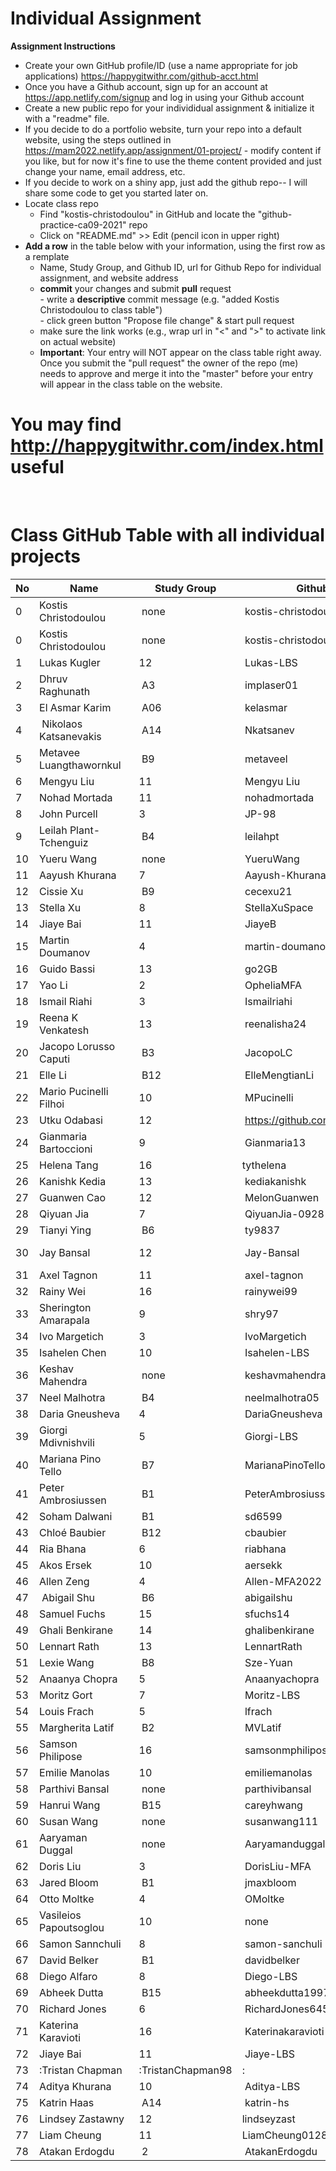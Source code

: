 # Individual Assignment

**Assignment Instructions**

- Create your own GitHub profile/ID (use a name appropriate for job applications) <https://happygitwithr.com/github-acct.html>
- Once you have a Github account, sign up for an account at <https://app.netlify.com/signup> and log in using your Github account
- Create a new public repo for your individidual assignment & initialize it with a "readme" file.
- If you decide to do a portfolio website, turn your repo into a default website, using the steps outlined in <https://mam2022.netlify.app/assignment/01-project/>
       - modify content if you like, but for now it's fine to use the theme content provided and just change your name, email address, etc.
- If you decide to work on a shiny app, just add the github repo-- I will share some code to get you started later on.
- Locate class repo
    - Find "kostis-christodoulou" in GitHub and locate the "github-practice-ca09-2021" repo
    - Click on "README.md" >> Edit (pencil icon in upper right)
- **Add a row** in the table below with your information, using the first row as a remplate
    - Name, Study Group, and Github ID, url for Github Repo for individual assignment, and  website address 
    - **commit** your changes and submit **pull** request   
            - write a **descriptive** commit message (e.g. "added Kostis Christodoulou to class table")  
            - click green button "Propose file change" & start pull request  
    - make sure the link works (e.g., wrap url in "<" and ">" to activate link on actual website)  
    - **Important**: Your entry will NOT appear on the class table right away.  Once you submit the "pull request" the owner of the repo (me) needs to approve and merge it into the "master" before your entry will appear in the class table on the website. 

# You may find <http://happygitwithr.com/index.html> useful
 
<br>

# Class GitHub Table with all individual projects

| No  | Name                       | Study Group       | Github ID                          | Repo                                                                              | website                                                                 | date added      |
|-----|----------------------------|-------------------|------------------------------------|-----------------------------------------------------------------------------------|-------------------------------------------------------------------------|-----------------|
| 0   | Kostis Christodoulou       |  none             |  kostis-christodoulou              | <https://github.com/kostis-christodoulou/my_gorgeous_website>                     | <https://kostisportfolio-2021.netlify.app/>                             | 28/08/2021      |
| 0   | Kostis Christodoulou       |  none             |  kostis-christodoulou              | <https://github.com/kostis-christodoulou/>                                        | <https://kchristodoulou.shinyapps.io/portfolio_capm_dashboard/>         | 28/08/2021      |
| 1   | Lukas Kugler               | 12                |  Lukas-LBS                         |                                                                                   |                                                                         |                 |
| 2   | Dhruv Raghunath            |  A3               |  implaser01                        | <https://github.com/implaser01/>                                                  |                                                                         | 27/09/2021      |
| 3   | El Asmar Karim             |  A06              |  kelasmar                          | <https://github.com/kelasmar/individual_project.git>                              | Website address                                                         | 27/09/2021      |    
| 4   |  Nikolaos        Katsanevakis                |  A14              |  Nkatsanev                         | Github Repo for individual assignment                                             | Website address                                                         | Date Added      |
| 5   | Metavee Luangthawornkul    |  B9               |  metaveel                          | <https://github.com/metaveel/individual_assignment.git>                           |                                                                         | 27/09/2021      |
| 6   | Mengyu Liu                 | 11                |  Mengyu Liu                        | <https://github.com/mengyuliu0531/>                                               | <https://github.com/mengyuliu0531/individual_assignment.git>            | 28/08/2021      |
| 7   | Nohad Mortada              | 11                |  nohadmortada                      |                                                                                   |                                                                         |                 |
| 8   | John Purcell               | 3                 |  JP-98                             |  <https://github.com/JP-98/individual_assignment.git>                             |                                                                         |                 |
| 9   | Leilah Plant-Tchenguiz     |  B4               |  leilahpt                          | <https://github.com/leilahpt/individual_assignment.git>                           |                                                                         | 27/09/2021      |
| 10  | Yueru Wang                 |  none             |  YueruWang                         | <https://github.com/YueruWang/individual_project>                                 |                                                                         |                 |
| 11  | Aayush Khurana             | 7                 |  Aayush-Khurana                    | <https://github.com/Aayush-Khurana/Individual_assignment.git>                     | 28/08/2021                                                              |                 |
| 12  | Cissie Xu                  |  B9               |  cecexu21                          | <https://github.com/cecexu21/individual-assignment>                               | 27/09/2021                                                              |                 |
| 13  | Stella Xu                  | 8                 |  StellaXuSpace                     | <https://github.com/StellaXuSpace>                                                | <https://github.com/StellaXuSpace/Individual_Assignment.git/>           | 27/09/2021      |
| 14  | Jiaye Bai                  | 11                |  JiayeB                            |                                                                                   |                                                                         |                 |
| 15  | Martin Doumanov            | 4                 |  martin-doumanov                   | <https://github.com/martin-doumanov/individual_assignment>                        |                                                                         | 27/09/2021      |
| 16  | Guido Bassi                | 13                |  go2GB                             | <https://github.com/go2GB/Individual_Assignment#individual_assignment>            |                                                                         | 27/09/2021      |
| 17  | Yao Li                     | 2                 |  OpheliaMFA                        |  <https://github.com/OpheliaMFA/Individual_Assignment#individual_assignment>      |                                                                         |                 |
| 18  | Ismail Riahi               | 3                 |  Ismailriahi                       |  <https://github.com/ismailriahi/Individual_Assignment>                           |                                                                         |                 |
| 19  | Reena K Venkatesh          | 13                |  reenalisha24                      | <https://github.com/reenalisha24/individual_assignment>                           |                                                                         |                 |
| 20  | Jacopo Lorusso Caputi      |  B3               |  JacopoLC                          |                                                                                   |                                                                         |                 |
| 21  | Elle Li                    |  B12              |  ElleMengtianLi                    | <https://github.com/ElleMengtianLi/Individual_Assignment.git>                     |                                                                         |                 |
| 22  | Mario Pucinelli Filhoi     | 10                |  MPucinelli                        |  <https://github.com/MPucinelli/Individual_Assignment>                            |  Confidential                                                           |  27/09/2021     |
| 23  | Utku Odabasi               | 12                |  <https://github.com/utkuodabasi>  |  <https://github.com/utkuodabasi/individual_assignment.git>                       |                                                                         |  27.09.2021     |
| 24  | Gianmaria Bartoccioni      | 9                 |  Gianmaria13                       |                                                                                   |                                                                         |                 |
| 25  | Helena Tang                | 16                | tythelena                          | <https://github.com/tythelena/Individual-Assignment.git>.                         |                                                                         |                 |
| 26  | Kanishk Kedia              | 13                |  kediakanishk                      | <https://github.com/kediakanishk/individual_assignment>                           |                                                                         | 28/08/2021      |
| 27  | Guanwen Cao                | 12                |  MelonGuanwen                      |  <https://github.com/MelonGuanwen/Individual_assignment>                          |                                                                         |                 |
| 28  | Qiyuan Jia                 | 7                 |  QiyuanJia-0928                    |  <https://github.com/QiyuanJia-0928/individual_assignment>                        |  2021-09-27                                                             |                 |
| 29  | Tianyi Ying                |  B6               |  ty9837                            |                                                                                   |                                                                         |                 |
| 30  | Jay Bansal                 | 12                |  Jay-Bansal                        |  <https://github.com/Jay-Bansal/individual_assignment>                            |  <https://www.linkedin.com/in/jaybansal99>                              |  2021-09-27     |
| 31  | Axel Tagnon                | 11                |  axel-tagnon                       |  <https://github.com/axel-tagnon/individual_assignment.git>                       |                                                                         |                 |
| 32  | Rainy Wei                  | 16                |  rainywei99                        | <https://github.com/rainywei99/individual_assignment>                             |                                                                         |                 |
| 33  | Sherington Amarapala       | 9                 |  shry97                            | <https://github.com/shry97/individual_assignment>                                 |                                                                         | 27/09/2021      |
| 34  | Ivo Margetich              | 3                 |  IvoMargetich                      |                                                                                   |                                                                         | 27/09/2021      |
| 35  | Isahelen Chen              | 10                |  Isahelen-LBS                      |                                                                                   |                                                                         |                 |
| 36  | Keshav Mahendra            |  none             |  keshavmahendra                    | <https://github.com/keshavmahendra/individual_assignment>                         | 27/09/2021                                                              |                 |
| 37  | Neel Malhotra              |  B4               |  neelmalhotra05                    |  <https://github.com/neelmalhotra05/individual_assignment#individual_assignment>  |                                                                         |  27/09/2021     |
| 38  | Daria Gneusheva            | 4                 |  DariaGneusheva                    |                                                                                   |                                                                         |                 |
| 39  | Giorgi Mdivnishvili        | 5                 |  Giorgi-LBS                        |                                                                                   |                                                                         |                 |
| 40  | Mariana Pino Tello         |  B7               |  MarianaPinoTello                  |                                                                                   |                                                                         |                 |
| 41  | Peter Ambrosiussen         |  B1               |  PeterAmbrosiussen                 | <https://github.com/PeterAmbrosiussen/Individual_Assignment>                      | n.a.                                                                    | 27/09/2021      |
| 42  | Soham Dalwani              |  B1               |  sd6599                            |                                                                                   |                                                                         |                 |
| 43  | Chloé Baubier              |  B12              |  cbaubier                          |  <https://github.com/cbaubier/Individual_assignment>                              |                                                                         |                 |
| 44  | Ria Bhana                  | 6                 |  riabhana                          |                                                                                   |                                                                         |                 |
| 45  | Akos Ersek                 | 10                |  aersekk                           |  <https://github.com/aersekk/individual_assignment.git>                           |                                                                         |                 |
| 46  | Allen Zeng                 | 4                 |  Allen-MFA2022                     | <https://github.com/Allen-MFA2022/Individual_Assignment>                          |                                                                         |                 |
| 47  |  Abigail Shu               |  B6               |  abigailshu                        |  <https://github.com/abigailshu/individual_assignment>                            |                                                                         | 27/09/2021      |
| 48  | Samuel Fuchs               | 15                |  sfuchs14                          | <https://github.com/sfuchs14>                                                     | \<\>                                                                    | 28/08/2021      |
| 49  | Ghali Benkirane            | 14                |  ghalibenkirane                    |  <https://github.com/ghalibenkirane/individual_assignment.git>                    |                                                                         |                 |
| 50  | Lennart Rath               | 13                |  LennartRath                       |  <https://github.com/LennartRath/Individual_Assignment>                           |                                                                         | 27/09/2021      |
| 51  | Lexie Wang                 |  B8               |  Sze-Yuan                          |  <https://github.com/Sze-Yuan/individual_assignment>                              |  <https://github.com/Sze-Yuan>                                          | 27/09/2021      |
| 52  | Anaanya Chopra             | 5                 |  Anaanyachopra                     |                                                                                   |                                                                         |                 |
| 53  | Moritz Gort                | 7                 |  Moritz-LBS                        |                                                                                   |                                                                         |                 |
| 54  | Louis Frach                | 5                 |  lfrach                            | <https://github.com/lfrach/individual_assignment>                                 |                                                                         | 27/09/2021      |
| 55  | Margherita Latif           |  B2               |  MVLatif                           |                                                                                   |                                                                         |                 |
| 56  | Samson Philipose           | 16                |  samsonmphilipose                  |  <https://github.com/samsonphilipose/individual_assignment>                       | \<none yet>                                                             | 27/09/2021      |
| 57  | Emilie Manolas             | 10                |  emiliemanolas                     | <https://github.com/emiliemanolas/Individual_assignment.git>                      |                                                                         |                 |
| 58  | Parthivi Bansal            |  none             |  parthivibansal                    | <https://github.com/parthivibansal>                                               | <https://github.com/parthivibansal/individual_assignment>               | 27/09/2021      |
| 59  | Hanrui Wang                |  B15              |  careyhwang                        | <https://github.com/careyhwang/Individual-Assignment>                             |                                                                         | 27/09/2021      |
| 60  | Susan Wang                 |  none             |  susanwang111                      |                                                                                   |                                                                         | 27/09/2021      |
| 61  | Aaryaman Duggal            |  none             |  Aaryamanduggal                    | <https://github.com/Aaryamanduggal/>                                              | <https://github.com/Aaryamanduggal/individual_assignment>               | 27/09/2021      |
| 62  | Doris Liu                  | 3                 |  DorisLiu-MFA                      | <https://github.com/DorisLiu-MFA/>                                                | \<\>                                                                    | 27/09/2021      |
| 63  | Jared Bloom                |  B1               |  jmaxbloom                         |                                                                                   |                                                                         |                 |
| 64  | Otto Moltke                | 4                 |  OMoltke                           |  <https://github.com/OMoltke/Individual_Assignment.git>                           |                                                                         |                 |
| 65  | Vasileios Papoutsoglou     | 10                |  none                              | papoutsoglouv                                                                     |  <https://github.com/papoutsoglouv/Vasileios-Papoutsoglou.git>          |                 |
| 66  | Samon Sannchuli            | 8                 |  samon-sanchuli                    |  <https://github.com/samon-sanchuli/individual_assignment.git>                    |  2021-09-27                                                             |                 |
| 67  | David Belker               |  B1               |  davidbelker                       | <https://github.com/davidbelker/individual_assignment>                            | n/a                                                                     | 28/09/2021      |
| 68  | Diego Alfaro               | 8                 |  Diego-LBS                         |                                                                                   |                                                                         |                 |
| 69  | Abheek Dutta               |  B15              |  abheekdutta1997                   |                                                                                   |                                                                         |                 |
| 70  | Richard Jones              | 6                 |  RichardJones645                   |                                                                                   |                                                                         |                 |
| 71  | Katerina Karavioti         | 16                |  Katerinakaravioti                 |                                                                                   |                                                                         |                 |
| 72  | Jiaye Bai                  | 11                |  Jiaye-LBS                         |                                                                                   |                                                                         |                 |
| 73  | :Tristan Chapman           | :TristanChapman98 | :                                  | :<https://github.com/TristanChapman98/Individual_Project>                         | :------------------------------------                                   | :27/09/2021     |
| 74  | Aditya Khurana             | 10                |  Aditya-LBS                        |                                                                                   |                                                                         |                 |
| 75  | Katrin Haas                |  A14              |  katrin-hs                         |                                                                                   |                                                                         | 27/09/2021      |
| 76  |  Lindsey Zastawny          |  12               | lindseyzast                        |                                    
| 77  | Liam Cheung                | 11                | LiamCheung0128                   | <https://github.com/LiamCheung0128/Individual_Assignment>                              |                                                                       | 27/09/2021      |
| 78  | Atakan Erdogdu              |  2             |  AtakanErdogdu|28/09/2021 |  https://github.com/AtakanErdogdu/individual_project                                         |                                                                                   
